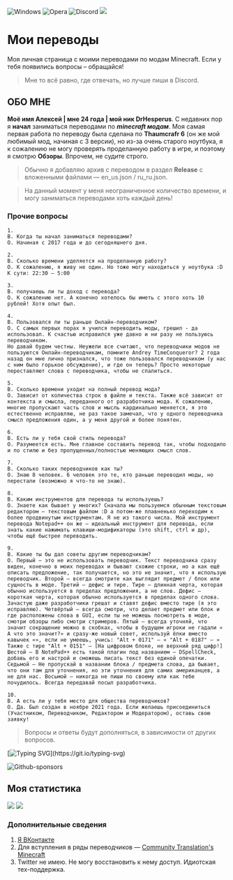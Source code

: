 ![Windows](https://img.shields.io/badge/Windows-0078D6?style=for-the-badge&logo=windows&logoColor=white) ![Opera](https://img.shields.io/badge/Opera-FF1B2D?style=for-the-badge&logo=Opera&logoColor=white) ![Discord](https://img.shields.io/badge/%3CDrHesperus2411%3E-%237289DA.svg?style=for-the-badge&logo=discord&logoColor=white) ![](https://komarev.com/ghpvc/?username=DrHesperus)

# Мои переводы
Моя личная страница с моими переводами по модам Minecraft. Если у тебя появились вопросы – обращайся!

> Мне то всё равно, где отвечать, но лучше пиши в Discord.

## ОБО МНЕ
**Моё имя Алексей | мне 24 года | мой ник DrHesperus**. C недавних пор я __начал__ заниматься переводами по ***minecraft модам***. Моя самая первая работа по переводу была сделана по **Thaumcrafr 6** (он же мой любимый мод, начиная с 3 версии), но из-за очень старого ноутбука, я к сожалению не могу проверять проделанную работу в игре, и поэтому я смотрю **Обзоры**. Впрочем, не судите строго.

> Обычно я добавляю архив с переводом в раздел **Release** с вложенными файлами — en_us.json / ru_ru.json.

> На данный момент у меня неограниченное количество времени, и могу заниматься переводами хоть каждый день!

### Прочие вопросы

```
1.
В. Когда ты начал заниматься переводами?
О. Начиная с 2017 года и до сегодняшнего дня.

2.
В. Сколько времени уделяется на проделанную работу?
О. К сожалению, я живу не один. Но тоже могу находиться у ноутбука :D
К сути: 22:30 — 5:00

3.
В. получаешь ли ты доход с перевода?
О. К сожалению нет. А конечно хотелось бы иметь с этого хоть 10 рублей! Хотя опыт был.

4.
В. Пользовался ли ты раньше Онлайн-переводчиком?
О. С самых первых порах я учился переводить моды, грешил - да использовал. К счастью исправился уже давно и ни разу не пользуюсь переводчиком.
Но давай будем честны. Неужели все считают, что переводчики модов не пользуются Онлайн-переводчикам, помните Andrey TimeConqueror? 2 года назад он мне лично признался, что тоже пользовался переводчиком (у нас с ним было горькое обсуждение), и где он теперь? Просто некоторые переставляют слова с переводчика, чтобы не спалиться.

5.
В. Сколько времени уходит на полный перевод мода?
О. Зависит от количества строк в файле и текста. Также всё зависит от контекста и смысла, переданного от разработчика мода. К сожалению, многие пропускают часть слов и мысль кардинально меняется, я это естественно исправляю, не раз такое замечал, что у одного переводчика смысл предложения один, а у меня другой и более понятен.

6.
В. Есть ли у тебя свой стиль перевода?
О. Разумеется есть. Мне главное составить перевод так, чтобы подходило и по стилю и без пропущенных/полностью меняющих смысл слов.

7.
В. Сколько таких переводчиков как ты?
О. Знаю 8 человек. 6 человек это те, кто раньше переводил моды, но перестали (возможно я что-то не знаю).

8.
В. Каким инструментов для перевода ты используешь? 
О. Знаете как бывает у многих? Сначала мы пользуемся обычным текстовым редактором — текстовым файлом :D а потом-же плавненько переходим к более продвинутым инструментам. Я не из такого числа. Мой инструмент перевода Notepad++ он же — идеальный инструмент для перевода, если знать какие нажимать клавиши-модификаторы (это shift, ctrl и др), чтобы ещё быстрее переводить.

9.
В. Какие ты бы дал советы другим переводчикам?
О. Первый — это не использовать переводчик. Текст переводчика сразу виден, конечно в моих переводах и бывают схожие строки, но а как ещё описать предложение, так получается, но это не значит, что я использую переводчик. Второй — всегда смотрите как выглядит предмет / блок или сущность в моде. Третий — дефис и тире. Тире — длинная черта, которая обычно используется в пределах предложения, а не слов. Дефис — короткая черта, которая обычно используется в пределах одного слова. Зачастую даже разработчики грешат и ставят дефис вместо тире (я это исправляю). Четвёртый — всегда смотри, что делает предмет или блок и где расположены слова в GUI, если ты не можешь посмотреть в моде, смотри обзоры либо смотри стримеров. Пятый — всегда уточняй, что значит сокращение можно в скобках, чтобы в будущем игроки не гадали « А что это значит?» и сразу-же новый совет, используй ёлки вместо кавычек «», если не умеешь, учись: "Alt + 0171" — « "Alt + 0187" — » Также с тире "Alt + 0151" — [На цифровом блоке, не верхний ряд цифр!] Шестой — В NotePad++ есть такой плагин под названием — DSpellCheck, добавь его и настрой и сможешь писать текст без единой опечатки. Седьмой — Не пропускай в названии блока / предмета слова, да бывает, что они там для уточнения, но эти уточнения для самих американцев, а не для нас. Восьмой — никогда не пиши по своему или как тебе почудилось. Всегда передавай посыл разработчика.

10.
В. А есть ли у тебя место для общества переводчиков?
О. Да. Был создан в ноябре 2021 года. Если желаешь присоединиться (Участником, Переводчиком, Редактором и Модератором), оставь свою заявку!
```

> Вопросы и ответы будут дополняться, в зависимости от других вопросов.

[![Typing SVG](https://readme-typing-svg.herokuapp.com?color=%2336BCF7&lines=Нравятся+мои+переводы?)](https://git.io/typing-svg)

![Github-sponsors](https://img.shields.io/badge/sponsor-30363D?style=for-the-badge&logo=GitHub-Sponsors&logoColor=#EA4AAA)

## Моя статистика
![](https://github-profile-summary-cards.vercel.app/api/cards/profile-details?username=DrHesperus&theme=solarized_dark)
![](https://github-profile-summary-cards.vercel.app/api/cards/stats?username=DrHesperus&theme=solarized_dark)

### Дополнительные сведения
1. [Я ВКонтакте](https://vk.com/drhesperus)
2. Для вступления в ряды переводчиков — [Community Translation's Minecraft](https://discord.gg/6eFdZwAzKQ)
3. Twitter не имею. Не могу восстановить к нему доступ. Идиотская тех-поддержка.
